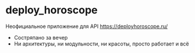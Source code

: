 # deploy_horoscope

Неофициальное приложение для API https://deployhoroscope.ru/

- Состряпано за вечер
- Ни архитектуры, ни модульности, ни красоты, просто работает и всё
